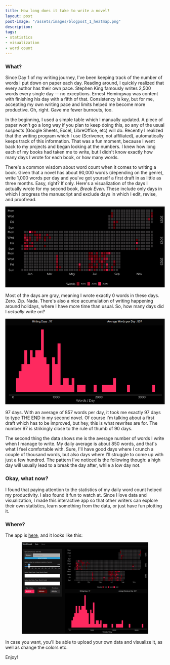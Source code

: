 ```yaml
---
title: How long does it take to write a novel?
layout: post
post-image: "/assets/images/blogpost_1_heatmap.png"
description:
tags:
- statistics
- visualization
- word count
---
```


### What?
Since Day 1 of my writing journey, I've been keeping track of the number of words I put down on 
paper each day. Reading around, I quickly realized that every author has their own pace.
Stephen King famously writes 2,500 words every single day -- no exceptions. Ernest Hemingway was 
content with finishing his day with a fifth of that. Consistency is key, but for me, accepting 
my own writing pace and limits helped me become more productive. Oh, right. Gave me fewer
burnouts, too.

In the beginning, I used a simple table which I manually updated. A piece of paper won't go a long
way if you plan to keep doing this, so any of the usual suspects (Google Sheets, Excel, 
LibreOffice, etc) will do. Recently I realized that the writing program which I use (Scrivener, 
not affiliated), automatically keeps track of this information. That was a fun moment, 
because I went back to my projects and began looking at the numbers. I knew how long each of my
books had taken me to write, but I didn't know exactly how many days I wrote for each book, or
how many words.

There's a common wisdom about word count when it comes to writing a book. Given that a novel has
about 90,000 words (depending on the genre), write 1,000 words per day and you've got yourself a 
first draft in as little as three months. Easy, right? If only. Here's a 
visualization of the days I actually wrote for my second book, *Break Even*. These include only
days in which I progress the manuscript and exclude days in which I edit, revise, and proofread.

<p align="center">
  <img src="/assets/images/blogpost_1_heatmap.png" alt="Visualization of daily word count for my second novel Break Even" style="width:600px">
</p>

Most of the days are gray, meaning I wrote exactly 0 words in these days. Zero. Zip. Nada.
There's also a nice accumulation of writing happening around holidays, where I have more time
than usual. So, how many days did I *actually* write on?

<p align="center">
  <img src="/assets/images/blogpost_1_distribution.png" alt="Distribution of daily word count for Break Even" style="width:600px">
</p>

97 days. With an average of 857 words per day, it took me exactly 97 days to type THE END in
my second novel. Of course I'm talking about a first draft which has to be improved, but hey,
this is what rewrites are for. The number 97 is strikingly close to the rule of thumb of 90 days.

The second thing the data shows me is the average number of words I write when I manage to write.
My daily average is about 850 words, and that's what I feel comfortable with. Sure, I'll have
good days where I crunch a couple of thousand words, but also days where I'll struggle to 
come up with just a few hundred. The pattern I've noticed is the following though: a high day will
usually lead to a break the day after, while a low day not.

### Okay, what now?
I found that paying attention to the statistics of my daily word count helped my productivity.
I also found it fun to watch at.
Since I love data and visualization, I made this interactive app so that other writers can
explore their own statistics, learn something from the data, or just have fun plotting it.

### Where?
The app is <a href="https://nickbuckets.shinyapps.io/word_count/">here</a>, and it looks like this:

<p align="center">
  <img src="/assets/images/blogpost_1_viz_daily_word_count.png" alt="Interactive shiny app to visualize daily word count statistics" style="width:400px">
</p>

In case you want, you'll be able to upload your own data and visualize it, as well as change the 
colors etc.

Enjoy!